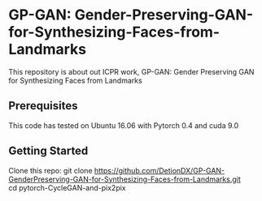 # GP-GAN: Gender-Preserving-GAN-for-Synthesizing-Faces-from-Landmarks
This repository is about out ICPR work, GP-GAN: Gender Preserving GAN for Synthesizing Faces from Landmarks

## Prerequisites
This code has tested on Ubuntu 16.06 with Pytorch 0.4 and cuda 9.0

## Getting Started
Clone this repo:
git clone https://github.com/DetionDX/GP-GAN-GenderPreserving-GAN-for-Synthesizing-Faces-from-Landmarks.git  
cd pytorch-CycleGAN-and-pix2pix
